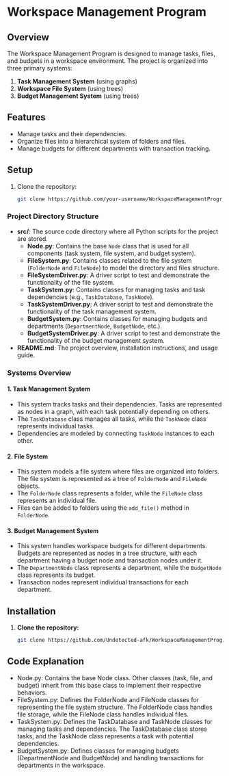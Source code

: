# Workspace Management Program

## Overview
The Workspace Management Program is designed to manage tasks, files, and budgets in a workspace environment. The project is organized into three primary systems:
1. **Task Management System** (using graphs)
2. **Workspace File System** (using trees)
3. **Budget Management System** (using trees)

## Features
- Manage tasks and their dependencies.
- Organize files into a hierarchical system of folders and files.
- Manage budgets for different departments with transaction tracking.

## Setup
1. Clone the repository:
   ```bash
   git clone https://github.com/your-username/WorkspaceManagementProgram.git

### Project Directory Structure

- **src/**: The source code directory where all Python scripts for the project are stored.
  - **Node.py**: Contains the base `Node` class that is used for all components (task system, file system, and budget system).
  - **FileSystem.py**: Contains classes related to the file system (`FolderNode` and `FileNode`) to model the directory and files structure.
  - **FileSystemDriver.py**: A driver script to test and demonstrate the functionality of the file system.
  - **TaskSystem.py**: Contains classes for managing tasks and task dependencies (e.g., `TaskDatabase`, `TaskNode`).
  - **TaskSystemDriver.py**: A driver script to test and demonstrate the functionality of the task management system.
  - **BudgetSystem.py**: Contains classes for managing budgets and departments (`DepartmentNode`, `BudgetNode`, etc.).
  - **BudgetSystemDriver.py**: A driver script to test and demonstrate the functionality of the budget management system.
- **README.md**: The project overview, installation instructions, and usage guide.


### Systems Overview

#### 1. **Task Management System**
   - This system tracks tasks and their dependencies. Tasks are represented as nodes in a graph, with each task potentially depending on others.
   - The `TaskDatabase` class manages all tasks, while the `TaskNode` class represents individual tasks.
   - Dependencies are modeled by connecting `TaskNode` instances to each other.

#### 2. **File System**
   - This system models a file system where files are organized into folders. The file system is represented as a tree of `FolderNode` and `FileNode` objects.
   - The `FolderNode` class represents a folder, while the `FileNode` class represents an individual file.
   - Files can be added to folders using the `add_file()` method in `FolderNode`.

#### 3. **Budget Management System**
   - This system handles workspace budgets for different departments. Budgets are represented as nodes in a tree structure, with each department having a budget node and transaction nodes under it.
   - The `DepartmentNode` class represents a department, while the `BudgetNode` class represents its budget.
   - Transaction nodes represent individual transactions for each department.

## Installation

1. **Clone the repository:**
   ```bash
   git clone https://github.com/Undetected-afk/WorkspaceManagementProgram.git


## Code Explanation

   - Node.py: Contains the base Node class. Other classes (task, file, and budget) inherit from this base class to implement their respective behaviors.
   - FileSystem.py: Defines the FolderNode and FileNode classes for representing the file system structure. The FolderNode class handles file storage, while the FileNode class handles individual files.
   - TaskSystem.py: Defines the TaskDatabase and TaskNode classes for managing tasks and dependencies. The TaskDatabase class stores tasks, and the TaskNode class represents a task with potential dependencies.
   - BudgetSystem.py: Defines classes for managing budgets (DepartmentNode and BudgetNode) and handling transactions for departments in the workspace.
